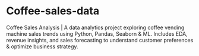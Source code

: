 # Coffee-sales-data
Coffee Sales Analysis | A data analytics project exploring coffee vending machine sales trends using Python, Pandas, Seaborn &amp; ML. Includes EDA, revenue insights, and sales forecasting to understand customer preferences &amp; optimize business strategy.
